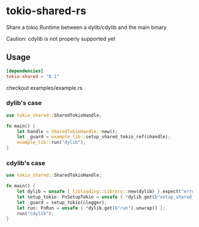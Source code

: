 # tokio-shared-rs

Share a tokio Runtime between a dylib/cdylib and the main binary

Caution: cdylib is not properly supported yet

## Usage

```toml
[dependencies]
tokio-shared = "0.1"

```

checkout examples/example.rs

### dylib's case

```rust
use tokio_shared::SharedTokioHandle;

fn main() {
    let handle = SharedTokioHandle::new();
    let _guard = example_lib::setup_shared_tokio_ref(&handle);
    example_lib::run("dylib");
}
```

### cdylib's case

```rust
use tokio_shared::SharedTokioHandle;

fn main() {
    let dylib = unsafe { libloading::Library::new(dylib) }.expect("error loading dylib");
    let setup_tokio: FnSetupTokio = unsafe { *dylib.get(b"setup_shared_tokio_ref").unwrap() };
    let _guard = setup_tokio(&logger);
    let run: FnRun = unsafe { *dylib.get(b"run").unwrap() };
    run("cdylib");
}
```

